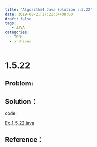 ```yaml
---
title: "Algorithm4 Java Solution 1.5.22"
date: 2019-08-21T17:21:57+08:00
draft: false
tags:
   - JAVA
categories:
  - TECH
  - archives
---
```



# 1.5.22

## Problem:


## Solution：

code:

[Ex_1_5_22.java](./Ex_1_5_22.java)


## Reference：


